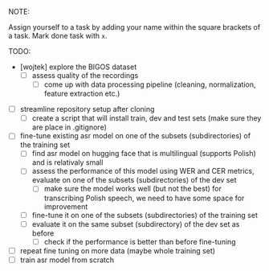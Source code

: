 NOTE:

Assign yourself to a task by adding your name within the square brackets of a task. Mark done task with `x`.

TODO:

- [wojtek] explore the BIGOS dataset
  - [ ] assess quality of the recordings
    - [ ] come up with data processing pipeline (cleaning, normalization, feature extraction etc.)
- [ ] streamline repository setup after cloning
  - [ ] create a script that will install train, dev and test sets (make sure they are place in .gitignore)
- [ ] fine-tune existing asr model on one of the subsets (subdirectories) of the training set
  - [ ] find asr model on hugging face that is multilingual (supports Polish) and is relativaly small
  - [ ] assess the performance of this model using WER and CER metrics, evaluate on one of the subsets (subdirectories) of the dev set
    - [ ] make sure the model works well (but not the best) for transcribing Polish speech, we need to have some space for improvement
  - [ ] fine-tune it on one of the subsets (subdirectories) of the training set
  - [ ] evaluate it on the same subset (subdirectory) of the dev set as before
    - [ ] check if the performance is better than before fine-tuning
- [ ] repeat fine tuning on more data (maybe whole training set)
- [ ] train asr model from scratch
